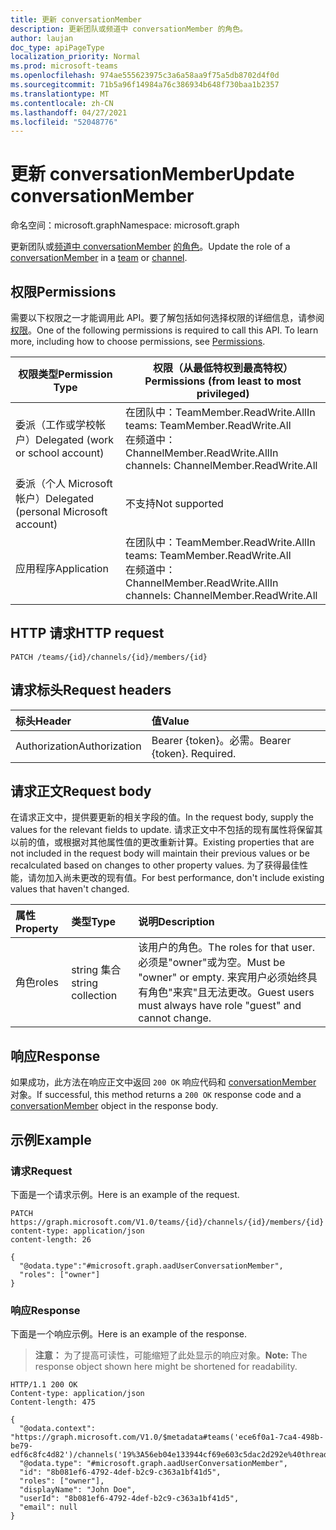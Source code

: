 ```yaml
---
title: 更新 conversationMember
description: 更新团队或频道中 conversationMember 的角色。
author: laujan
doc_type: apiPageType
localization_priority: Normal
ms.prod: microsoft-teams
ms.openlocfilehash: 974ae555623975c3a6a58aa9f75a5db8702d4f0d
ms.sourcegitcommit: 71b5a96f14984a76c386934b648f730baa1b2357
ms.translationtype: MT
ms.contentlocale: zh-CN
ms.lasthandoff: 04/27/2021
ms.locfileid: "52048776"
---
```

# <a name="update-conversationmember"></a><span data-ttu-id="675f1-103">更新 conversationMember</span><span class="sxs-lookup"><span data-stu-id="675f1-103">Update conversationMember</span></span>

<span data-ttu-id="675f1-104">命名空间：microsoft.graph</span><span class="sxs-lookup"><span data-stu-id="675f1-104">Namespace: microsoft.graph</span></span>

<span data-ttu-id="675f1-105">更新团队或[频道中 conversationMember](../resources/conversationmember.md) [](../resources/team.md)[的角色](../resources/channel.md)。</span><span class="sxs-lookup"><span data-stu-id="675f1-105">Update the role of a [conversationMember](../resources/conversationmember.md) in a [team](../resources/team.md) or [channel](../resources/channel.md).</span></span>

## <a name="permissions"></a><span data-ttu-id="675f1-106">权限</span><span class="sxs-lookup"><span data-stu-id="675f1-106">Permissions</span></span>

<span data-ttu-id="675f1-p101">需要以下权限之一才能调用此 API。要了解包括如何选择权限的详细信息，请参阅[权限](/graph/permissions-reference)。</span><span class="sxs-lookup"><span data-stu-id="675f1-p101">One of the following permissions is required to call this API. To learn more, including how to choose permissions, see [Permissions](/graph/permissions-reference).</span></span>

|<span data-ttu-id="675f1-109">权限类型</span><span class="sxs-lookup"><span data-stu-id="675f1-109">Permission Type</span></span>|<span data-ttu-id="675f1-110">权限（从最低特权到最高特权）</span><span class="sxs-lookup"><span data-stu-id="675f1-110">Permissions (from least to most privileged)</span></span>|
|---------|-------------|
|<span data-ttu-id="675f1-111">委派（工作或学校帐户）</span><span class="sxs-lookup"><span data-stu-id="675f1-111">Delegated (work or school account)</span></span>| <span data-ttu-id="675f1-112">在团队中：TeamMember.ReadWrite.All</span><span class="sxs-lookup"><span data-stu-id="675f1-112">In teams: TeamMember.ReadWrite.All</span></span><br/><span data-ttu-id="675f1-113">在频道中：ChannelMember.ReadWrite.All</span><span class="sxs-lookup"><span data-stu-id="675f1-113">In channels: ChannelMember.ReadWrite.All</span></span>  |
|<span data-ttu-id="675f1-114">委派（个人 Microsoft 帐户）</span><span class="sxs-lookup"><span data-stu-id="675f1-114">Delegated (personal Microsoft account)</span></span>|<span data-ttu-id="675f1-115">不支持</span><span class="sxs-lookup"><span data-stu-id="675f1-115">Not supported</span></span>|
|<span data-ttu-id="675f1-116">应用程序</span><span class="sxs-lookup"><span data-stu-id="675f1-116">Application</span></span>| <span data-ttu-id="675f1-117">在团队中：TeamMember.ReadWrite.All</span><span class="sxs-lookup"><span data-stu-id="675f1-117">In teams: TeamMember.ReadWrite.All</span></span><br/><span data-ttu-id="675f1-118">在频道中：ChannelMember.ReadWrite.All</span><span class="sxs-lookup"><span data-stu-id="675f1-118">In channels:  ChannelMember.ReadWrite.All</span></span> |

## <a name="http-request"></a><span data-ttu-id="675f1-119">HTTP 请求</span><span class="sxs-lookup"><span data-stu-id="675f1-119">HTTP request</span></span>
<!-- { "blockType": "ignored"} -->
```http
PATCH /teams/{id}/channels/{id}/members/{id}
```

## <a name="request-headers"></a><span data-ttu-id="675f1-120">请求标头</span><span class="sxs-lookup"><span data-stu-id="675f1-120">Request headers</span></span>

| <span data-ttu-id="675f1-121">标头</span><span class="sxs-lookup"><span data-stu-id="675f1-121">Header</span></span>       | <span data-ttu-id="675f1-122">值</span><span class="sxs-lookup"><span data-stu-id="675f1-122">Value</span></span> |
|:---------------|:--------|
| <span data-ttu-id="675f1-123">Authorization</span><span class="sxs-lookup"><span data-stu-id="675f1-123">Authorization</span></span>  | <span data-ttu-id="675f1-p102">Bearer {token}。必需。</span><span class="sxs-lookup"><span data-stu-id="675f1-p102">Bearer {token}. Required.</span></span>  |

## <a name="request-body"></a><span data-ttu-id="675f1-126">请求正文</span><span class="sxs-lookup"><span data-stu-id="675f1-126">Request body</span></span>

<span data-ttu-id="675f1-127">在请求正文中，提供要更新的相关字段的值。</span><span class="sxs-lookup"><span data-stu-id="675f1-127">In the request body, supply the values for the relevant fields to update.</span></span> <span data-ttu-id="675f1-128">请求正文中不包括的现有属性将保留其以前的值，或根据对其他属性值的更改重新计算。</span><span class="sxs-lookup"><span data-stu-id="675f1-128">Existing properties that are not included in the request body will maintain their previous values or be recalculated based on changes to other property values.</span></span> <span data-ttu-id="675f1-129">为了获得最佳性能，请勿加入尚未更改的现有值。</span><span class="sxs-lookup"><span data-stu-id="675f1-129">For best performance, don't include existing values that haven't changed.</span></span>

| <span data-ttu-id="675f1-130">属性</span><span class="sxs-lookup"><span data-stu-id="675f1-130">Property</span></span>   | <span data-ttu-id="675f1-131">类型</span><span class="sxs-lookup"><span data-stu-id="675f1-131">Type</span></span> |<span data-ttu-id="675f1-132">说明</span><span class="sxs-lookup"><span data-stu-id="675f1-132">Description</span></span>|
|:---------------|:--------|:----------|
|<span data-ttu-id="675f1-133">角色</span><span class="sxs-lookup"><span data-stu-id="675f1-133">roles</span></span>|<span data-ttu-id="675f1-134">string 集合</span><span class="sxs-lookup"><span data-stu-id="675f1-134">string collection</span></span>|<span data-ttu-id="675f1-135">该用户的角色。</span><span class="sxs-lookup"><span data-stu-id="675f1-135">The roles for that user.</span></span> <span data-ttu-id="675f1-136">必须是"owner"或为空。</span><span class="sxs-lookup"><span data-stu-id="675f1-136">Must be "owner" or empty.</span></span> <span data-ttu-id="675f1-137">来宾用户必须始终具有角色"来宾"且无法更改。</span><span class="sxs-lookup"><span data-stu-id="675f1-137">Guest users must always have role "guest" and cannot change.</span></span> |

## <a name="response"></a><span data-ttu-id="675f1-138">响应</span><span class="sxs-lookup"><span data-stu-id="675f1-138">Response</span></span>

<span data-ttu-id="675f1-139">如果成功，此方法在响应正文中返回 `200 OK` 响应代码和 [conversationMember](../resources/conversationmember.md) 对象。</span><span class="sxs-lookup"><span data-stu-id="675f1-139">If successful, this method returns a `200 OK` response code and a [conversationMember](../resources/conversationmember.md) object in the response body.</span></span>

## <a name="example"></a><span data-ttu-id="675f1-140">示例</span><span class="sxs-lookup"><span data-stu-id="675f1-140">Example</span></span>

### <a name="request"></a><span data-ttu-id="675f1-141">请求</span><span class="sxs-lookup"><span data-stu-id="675f1-141">Request</span></span>

<span data-ttu-id="675f1-142">下面是一个请求示例。</span><span class="sxs-lookup"><span data-stu-id="675f1-142">Here is an example of the request.</span></span>

<!-- {
  "blockType": "request",
  "name": "update_conversation_member"
} -->
```http
PATCH https://graph.microsoft.com/V1.0/teams/{id}/channels/{id}/members/{id}
content-type: application/json
content-length: 26

{
  "@odata.type":"#microsoft.graph.aadUserConversationMember",
  "roles": ["owner"]
}
```

### <a name="response"></a><span data-ttu-id="675f1-143">响应</span><span class="sxs-lookup"><span data-stu-id="675f1-143">Response</span></span>

<span data-ttu-id="675f1-144">下面是一个响应示例。</span><span class="sxs-lookup"><span data-stu-id="675f1-144">Here is an example of the response.</span></span>

><span data-ttu-id="675f1-145">**注意：** 为了提高可读性，可能缩短了此处显示的响应对象。</span><span class="sxs-lookup"><span data-stu-id="675f1-145">**Note:** The response object shown here might be shortened for readability.</span></span>
<!-- {
  "blockType": "response",
  "truncated": true,
  "@odata.type": "microsoft.graph.conversationMember"
} -->
```http
HTTP/1.1 200 OK
Content-type: application/json
Content-length: 475

{
  "@odata.context": "https://graph.microsoft.com/V1.0/$metadata#teams('ece6f0a1-7ca4-498b-be79-edf6c8fc4d82')/channels('19%3A56eb04e133944cf69e603c5dac2d292e%40thread.skype')/members/microsoft.graph.aadUserConversationMember/$entity",
  "@odata.type": "#microsoft.graph.aadUserConversationMember",
  "id": "8b081ef6-4792-4def-b2c9-c363a1bf41d5",
  "roles": ["owner"],
  "displayName": "John Doe",
  "userId": "8b081ef6-4792-4def-b2c9-c363a1bf41d5",
  "email": null
}
```
